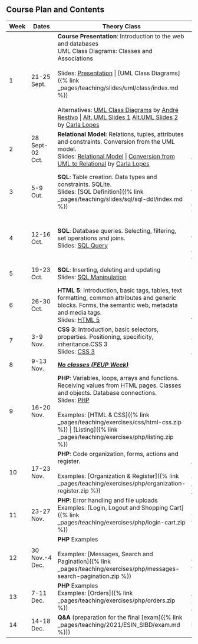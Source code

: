 ## Course Plan and Contents

| Week | Dates          | Theory Class                                                 | Practical Class                                              |
| ---- | -------------- | ------------------------------------------------------------ | ------------------------------------------------------------ |
| 1    | 21-25 Sept. | **Course Presentation**: Introduction to the web and databases<br />UML Class Diagrams: Classes and Associations<br /><br />Slides: [Presentation](https://web.fe.up.pt/~arestivo/presentation/sibd) \| [UML Class Diagrams]({% link _pages/teaching/slides/uml/class/index.md %}) <br/><br/> Alternatives: [UML Class Diagrams](https://web.fe.up.pt/~arestivo/presentation/uml-classes) by [André Restivo](https://web.fe.up.pt/~arestivo/page/) \| [Alt. UML Slides 1](https://drive.google.com/open?id=1_hGXTIVIQLHAwtZWNrwh1qARVYuS25CR) [Alt.UML Slides 2](https://drive.google.com/open?id=1AzI2PvqbNL-B6MVcEtazYgxZ_EBmU7C9) by [Carla Lopes](http://www.carlalopes.com) | No practical class                                           |
| 2    | 28 Sept-02 Oct. | **Relational Model**: Relations, tuples, attributes and constraints. Conversion from the UML model.<br />Slides: [Relational Model](https://web.fe.up.pt/~arestivo/presentation/relationalmodel) \| [Conversion from UML to Relational](https://drive.google.com/file/d/1LCbseRfrHvnyd1f4oYi1zMt2dVM2Q8BA/view?usp=sharing) by [Carla Lopes](http://www.carlalopes.com) | UML <br/>[Exercises]({% link _pages/teaching/exercises/uml/class/index.md %}) |
| 3    | 5-9 Out. | **SQL**: Table creation. Data types and constraints. SQLite.<br />Slides: [SQL Definition]({% link _pages/teaching/slides/sql/sql-ddl/index.md %}) | Relational Model <br/>[Exercises]({% link _pages/teaching/exercises/uml/conversion_to_relational/index.md %}) \| <i class="fa fa-envelope fa-pulse delivery"></i>**Delivery** [Project]({% link _pages/teaching/2021/ESIN_SIBD/esin/project.md %}) Topics and Group Formation |
| 4    | 12-16 Oct.   | **SQL**: Database queries. Selecting, filtering, set operations and joins.<br />Slides: [SQL Query](https://web.fe.up.pt/~arestivo/presentation/sql-dql) | SQL <br/>[Exercises on Schema Design using SQL]({% link _pages/teaching/solutions/uml/conversion_to_relational/index.md %}) \| [SQLite3 Guide]({% link _pages/teaching/howto/sqlite/index.md %}) \| [Solutions]({% link _pages/teaching/exercises/sql/ddl/index.md %}) |
| 5    | 19-23 Oct.   | **SQL**: Inserting, deleting and updating<br />Slides: [SQL Manipulation](https://web.fe.up.pt/~arestivo/presentation/sql-dml) | SQL Query writing exercises <br/>[Exercises]({% link _pages/teaching/exercises/sql/dql/index.md %}) |
| 6    | 26-30 Oct.   | **HTML 5**: Introduction, basic tags, tables, text formatting, common attributes and generic blocks. Forms, the semantic web, metadata and media tags.<br />Slides: [HTML 5](https://web.fe.up.pt/~arestivo/presentation/html5) | SQL Query writing exercises <br/>[Exercises]({% link _pages/teaching/exercises/sql/dql/index.md %}) \| [Solutions]({% link _pages/teaching/exercises/sql/dql/index.md %}) |
| 7 | 3-9 Nov. | **CSS 3**: Introduction, basic selectors, properties. Positioning, specificity, inheritance.CSS 3<br />Slides: [CSS 3](https://web.fe.up.pt/~arestivo/presentation/css3) | HTML [Exercises]({% link _pages/teaching/exercises/html/html5/index.md %}) \| <i class="fa fa-envelope fa-pulse delivery"></i>**Delivery** UML and Relational Model for the [Project]({% link _pages/teaching/2021/ESIN_SIBD/esin/project.md %}) |
| 8    | 9-13 Nov.       | ***[No classes (FEUP Week)](https://sigarra.up.pt/feup/pt/web_base.gera_pagina?p_pagina=página%20estática%20genérica%20106)*** |                                                              |
| 9   | 16-20 Nov.  | **PHP**: Variables, loops, arrays and functions. Receiving values from HTML pages. Classes and objects. Database connections.<br />Slides: [PHP](https://web.fe.up.pt/~arestivo/presentation/php)<br /><br />Examples: [HTML & CSS]({% link _pages/teaching/exercises/css/html-css.zip %}) \| [Listing]({% link _pages/teaching/exercises/php/listing.zip %})| CSS [Exercises](https://www.fe.up.pt/~arestivo/page/exercises/css/) \| [Solutions](https://www.fe.up.pt/~arestivo/page/solutions/css/) \| <i class="fas fa-video recording"></i> [Live Coding (News website exercise)](https://www.youtube.com/playlist?list=PL2P6FJpC6dvADsq5iTcRHASMdY7CcXTLt) |
| 10   | 17-23 Nov.     | **PHP**: Code organization, forms, actions and register.<br /><br />Examples: [Organization & Register]({% link _pages/teaching/exercises/php/organization-register.zip %}) | [Project]({% link _pages/teaching/2021/ESIN_SIBD/esin/project.md %}) Information <br/>Accessing the [Server](https://www.fe.up.pt/~arestivo/page/help/servers/) \| [Working locally using Docker]({% link _pages/teaching/howto/local_dev_with_docker/index.md %}) \| <br/> [Other PHP Exercises](https://web.fe.up.pt/~arestivo/page/exercises/php/) |
| 11   | 23-27 Nov.   | **PHP**: Error handling and file uploads<br />Examples: [Login, Logout and Shopping Cart]({% link _pages/teaching/exercises/php/login-cart.zip %}) | [Exercises](https://web.fe.up.pt/~arestivo/page/exercises/php/) \| [Other PHP Exercises](https://web.fe.up.pt/~arestivo/page/exercises/php/) \| <i class="fas fa-video recording"></i> [Set up Apache+PHP+SQlite3 (Windows 10 Linux Subsystem)](https://www.youtube.com/watch?v=CchRMwKQnnQ) |
| 12   | 30 Nov.-4 Dec. | **PHP** Examples<br /><br />Examples: [Messages, Search and Pagination]({% link _pages/teaching/exercises/php/messages-search-pagination.zip %}) | [Project]({% link _pages/teaching/2021/ESIN_SIBD/esin/project.md %}) \| [Other PHP Exercises](https://web.fe.up.pt/~arestivo/page/exercises/php/) |
| 13   | 7-11 Dec.    | **PHP** Examples<br />Examples: [Orders]({% link _pages/teaching/exercises/php/orders.zip %}) |  [Project]({% link _pages/teaching/2021/ESIN_SIBD/esin/project.md %}) \| [Other PHP Exercises](https://web.fe.up.pt/~arestivo/page/exercises/php/) \| [PHP FAQ's / Common Mistakes]({% link _pages/teaching/2021/ESIN_SIBD/tips_faq.md %}) |
| 14   | 14-18 Dec.   | **Q&A** (preparation for the final [exam]({% link _pages/teaching/2021/ESIN_SIBD/exam.md %}))                   | <i class="fa fa-envelope fa-pulse delivery"></i>**Delivery** Project Presentation                                     |
